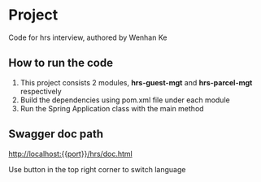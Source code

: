 # Project
 Code for hrs interview, authored by Wenhan Ke

## How to run the code
1. This project consists 2 modules, **hrs-guest-mgt** and **hrs-parcel-mgt** respectively
2. Build the dependencies using pom.xml file under each module
3. Run the Spring Application class with the main method

## Swagger doc path
<http://localhost:{{port}}/hrs/doc.html>

Use button in the top right corner to switch language